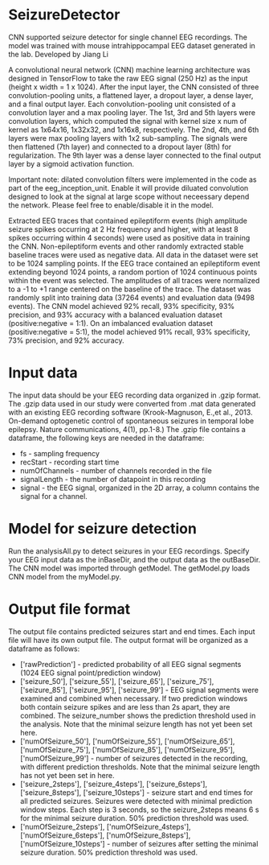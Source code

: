 # SeizureDetector
CNN supported seizure detector for single channel EEG recordings. The model was trained with mouse intrahippocampal EEG dataset generated in the lab. Developed by Jiang Li

A convolutional neural network (CNN) machine learning architecture was designed in TensorFlow to take the raw EEG signal (250 Hz) as the input (height x width = 1 x 1024). After the input layer, the CNN consisted of three convolution-pooling units, a flattened layer, a dropout layer, a dense layer, and a final output layer. Each convolution-pooling unit consisted of a convolution layer and a max pooling layer. The 1st, 3rd and 5th layers were convolution layers, which computed the signal with kernel size x num of kernel as 1x64x16, 1x32x32, and 1x16x8, respectively. The 2nd, 4th, and 6th layers were max pooling layers with 1x2 sub-sampling. The signals were then flattened (7th layer) and connected to a dropout layer (8th) for regularization. The 9th layer was a dense layer connected to the final output layer by a sigmoid activation function. 

Important note: dilated convolution filters were implemented in the code as part of the eeg_inception_unit. Enable it will provide diluated convolution designed to look at the signal at large scope without neceessary depend the network. Please feel free to enable/disable it in the model.

Extracted EEG traces that contained epileptiform events (high amplitude seizure spikes occurring at 2 Hz frequency and higher, with at least 8 spikes occurring within 4 seconds) were used as positive data in training the CNN. Non-epileptiform events and other randomly extracted stable baseline traces were used as negative data. All data in the dataset were set to be 1024 sampling points. If the EEG trace contained an epileptiform event extending beyond 1024 points, a random portion of 1024 continuous points within the event was selected. The amplitudes of all traces were normalized to a -1 to +1 range centered on the baseline of the trace. The dataset was randomly split into training data (37264 events) and evaluation data (9498 events).  The CNN model achieved 92% recall, 93% specificity, 93% precision, and 93% accuracy with a balanced evaluation dataset (positive:negative = 1:1). On an imbalanced evaluation dataset (positive:negative = 5:1), the model achieved 91% recall, 93% specificity, 73% precision, and 92% accuracy.



# Input data
The input data should be your EEG recording data organized in .gzip format.
The .gzip data used in our study were converted from .mat data generated with an existing EEG recording software (Krook-Magnuson, E.,et al., 2013. On-demand optogenetic control of spontaneous seizures in temporal lobe epilepsy. Nature communications, 4(1), pp.1-8.)
The .gzip file contains a dataframe, the following keys are needed in the dataframe:
- fs - sampling frequency
- recStart - recording start time
- numOfChannels - number of channels recorded in the file
- signalLength - the number of datapoint in this recording
- signal - the EEG signal, organized in the 2D array, a column contains the signal for a channel.

# Model for seizure detection
Run the analysisAll.py to detect seizures in your EEG recordings. 
Specify your EEG input data as the inBaseDir, and the output data as the outBaseDir.
The CNN model was imported through getModel.
The getModel.py loads CNN model from the myModel.py.

# Output file format
The output file contains predicted seizures start and end times. Each input file will have its own output file.
The output format will be organized as a dataframe as follows:
- ['rawPrediction'] - predicted probability of all EEG signal segments (1024 EEG signal point/prediction window)
- ['seizure_50'], ['seizure_55'], ['seizure_65'], ['seizure_75'], ['seizure_85'], ['seizure_95'], ['seizure_99'] - EEG signal segments were examined and combined when necessary. If two prediction windows both contain seizure spikes and are less than 2s apart, they are combined. The seizure_number shows the prediction threshold used in the analysis. Note that the minimal seizure length has not yet been set here.
- ['numOfSeizure_50'], ['numOfSeizure_55'], ['numOfSeizure_65'], ['numOfSeizure_75'], ['numOfSeizure_85'], ['numOfSeizure_95'], ['numOfSeizure_99'] - number of seizures detected in the recording, with different prediction thresholds. Note that the minimal seizure length has not yet been set in here.
- ['seizure_2steps'], ['seizure_4steps'], ['seizure_6steps'], ['seizure_8steps'], ['seizure_10steps'] - seizure start and end times for all predicted seizures. Seizures were detected with minimal prediction window steps. Each step is 3 seconds, so the seizure_2steps means  6 s for the minimal seizure duration. 50% prediction threshold was used. 
- ['numOfSeizure_2steps'], ['numOfSeizure_4steps'], ['numOfSeizure_6steps'], ['numOfSeizure_8steps'], ['numOfSeizure_10steps'] - number of seizures after setting the minimal seizure duration. 50% prediction threshold was used. 

